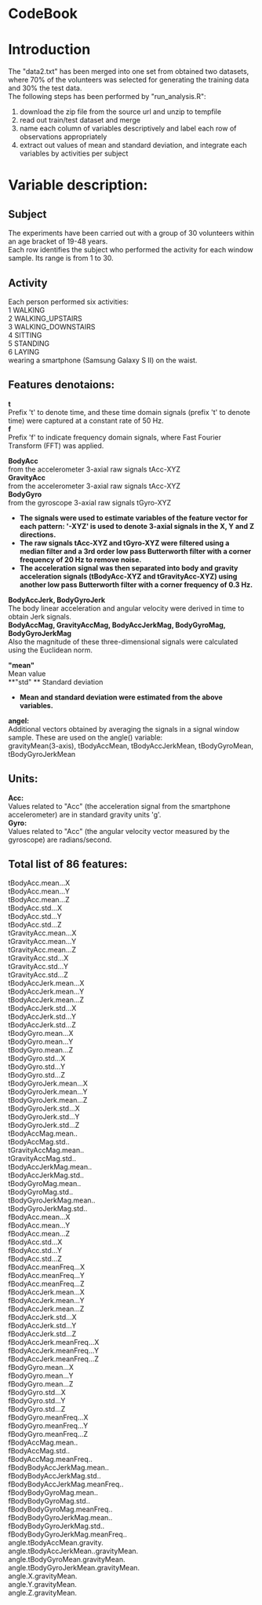 CodeBook
==================
# Introduction  
The "data2.txt" has been merged into one set from obtained two datasets, where 70% of the volunteers was selected for generating the training data and 30% the test data.  
The following steps has been performed by "run_analysis.R":  
1. download the zip file from the source url and unzip to tempfile
2. read out train/test dataset and merge
3. name each column of variables descriptively and label each row of observations appropriately
4. extract out values of mean and standard deviation, and integrate each variables by activities per subject

# Variable description:  
## Subject  
The experiments have been carried out with a group of 30 volunteers within an age bracket of 19-48 years.  
Each row identifies the subject who performed the activity for each window sample. Its range is from 1 to 30.  

## Activity  
Each person performed six activities:  
1 WALKING  
2 WALKING_UPSTAIRS  
3 WALKING_DOWNSTAIRS  
4 SITTING  
5 STANDING  
6 LAYING  
wearing a smartphone (Samsung Galaxy S II) on the waist.  


## Features denotaions:  
**t**  
Prefix 't' to denote time, and these time domain signals (prefix 't' to denote time) were captured at a constant rate of 50 Hz.  
**f**  
Prefix 'f' to indicate frequency domain signals, where Fast Fourier Transform (FFT) was applied.  
  
  
**BodyAcc**  
from the accelerometer 3-axial raw signals tAcc-XYZ  
**GravityAcc**  
from the accelerometer 3-axial raw signals tAcc-XYZ  
**BodyGyro**  
from the gyroscope 3-axial raw signals tGyro-XYZ  
    
- **The signals were used to estimate variables of the feature vector for each pattern: '-XYZ' is used to denote 3-axial signals in the X, Y and Z directions.**  
- **The raw signals tAcc-XYZ and tGyro-XYZ were filtered using a median filter and a 3rd order low pass Butterworth filter with a corner frequency of 20 Hz to remove noise.**  
- **The acceleration signal was then separated into body and gravity acceleration signals (tBodyAcc-XYZ and tGravityAcc-XYZ) using another low pass Butterworth filter with a corner frequency of 0.3 Hz.**  
  
  
**BodyAccJerk, BodyGyroJerk**  
The body linear acceleration and angular velocity were derived in time to obtain Jerk signals.  
**BodyAccMag, GravityAccMag, BodyAccJerkMag, BodyGyroMag, BodyGyroJerkMag**  
Also the magnitude of these three-dimensional signals were calculated using the Euclidean norm.  
  
  
**"mean"**  
Mean value  
**"std" ** 
Standard deviation  
  
- **Mean and standard deviation were estimated from the above variables.**  
  
  
**angel:**  
Additional vectors obtained by averaging the signals in a signal window sample. These are used on the angle() variable:  
gravityMean(3-axis), tBodyAccMean, tBodyAccJerkMean, tBodyGyroMean, tBodyGyroJerkMean  
  
  
## Units:  
**Acc:**  
Values related to "Acc" (the acceleration signal from the smartphone accelerometer) are in standard gravity units 'g'.  
**Gyro:**  
Values related to "Acc" (the angular velocity vector measured by the gyroscope) are radians/second.  
  
  
## Total list of 86 features:  
tBodyAcc.mean...X  
tBodyAcc.mean...Y  
tBodyAcc.mean...Z  
tBodyAcc.std...X  
tBodyAcc.std...Y  
tBodyAcc.std...Z  
tGravityAcc.mean...X  
tGravityAcc.mean...Y  
tGravityAcc.mean...Z  
tGravityAcc.std...X  
tGravityAcc.std...Y  
tGravityAcc.std...Z  
tBodyAccJerk.mean...X  
tBodyAccJerk.mean...Y  
tBodyAccJerk.mean...Z  
tBodyAccJerk.std...X  
tBodyAccJerk.std...Y  
tBodyAccJerk.std...Z  
tBodyGyro.mean...X  
tBodyGyro.mean...Y  
tBodyGyro.mean...Z  
tBodyGyro.std...X  
tBodyGyro.std...Y  
tBodyGyro.std...Z  
tBodyGyroJerk.mean...X  
tBodyGyroJerk.mean...Y  
tBodyGyroJerk.mean...Z  
tBodyGyroJerk.std...X  
tBodyGyroJerk.std...Y  
tBodyGyroJerk.std...Z  
tBodyAccMag.mean..  
tBodyAccMag.std..  
tGravityAccMag.mean..  
tGravityAccMag.std..  
tBodyAccJerkMag.mean..  
tBodyAccJerkMag.std..  
tBodyGyroMag.mean..  
tBodyGyroMag.std..  
tBodyGyroJerkMag.mean..  
tBodyGyroJerkMag.std..  
fBodyAcc.mean...X  
fBodyAcc.mean...Y  
fBodyAcc.mean...Z  
fBodyAcc.std...X  
fBodyAcc.std...Y  
fBodyAcc.std...Z  
fBodyAcc.meanFreq...X  
fBodyAcc.meanFreq...Y  
fBodyAcc.meanFreq...Z  
fBodyAccJerk.mean...X  
fBodyAccJerk.mean...Y  
fBodyAccJerk.mean...Z  
fBodyAccJerk.std...X  
fBodyAccJerk.std...Y  
fBodyAccJerk.std...Z  
fBodyAccJerk.meanFreq...X  
fBodyAccJerk.meanFreq...Y  
fBodyAccJerk.meanFreq...Z  
fBodyGyro.mean...X  
fBodyGyro.mean...Y  
fBodyGyro.mean...Z  
fBodyGyro.std...X  
fBodyGyro.std...Y  
fBodyGyro.std...Z  
fBodyGyro.meanFreq...X  
fBodyGyro.meanFreq...Y  
fBodyGyro.meanFreq...Z  
fBodyAccMag.mean..  
fBodyAccMag.std..  
fBodyAccMag.meanFreq..  
fBodyBodyAccJerkMag.mean..  
fBodyBodyAccJerkMag.std..  
fBodyBodyAccJerkMag.meanFreq..  
fBodyBodyGyroMag.mean..  
fBodyBodyGyroMag.std..  
fBodyBodyGyroMag.meanFreq..  
fBodyBodyGyroJerkMag.mean..  
fBodyBodyGyroJerkMag.std..  
fBodyBodyGyroJerkMag.meanFreq..  
angle.tBodyAccMean.gravity.  
angle.tBodyAccJerkMean..gravityMean.  
angle.tBodyGyroMean.gravityMean.  
angle.tBodyGyroJerkMean.gravityMean.  
angle.X.gravityMean.  
angle.Y.gravityMean.  
angle.Z.gravityMean.  
